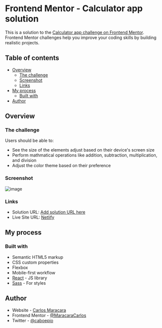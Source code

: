 # Frontend Mentor - Calculator app solution

This is a solution to the [Calculator app challenge on Frontend Mentor](https://www.frontendmentor.io/challenges/calculator-app-9lteq5N29). Frontend Mentor challenges help you improve your coding skills by building realistic projects. 

## Table of contents

- [Overview](#overview)
  - [The challenge](#the-challenge)
  - [Screenshot](#screenshot)
  - [Links](#links)
- [My process](#my-process)
  - [Built with](#built-with)
- [Author](#author)

## Overview

### The challenge

Users should be able to:

- See the size of the elements adjust based on their device's screen size
- Perform mathmatical operations like addition, subtraction, multiplication, and division
- Adjust the color theme based on their preference

### Screenshot

![image](https://github.com/user-attachments/assets/5f44a8db-492b-44e1-920f-f17a8e77ca71)

### Links

- Solution URL: [Add solution URL here](https://your-solution-url.com)
- Live Site URL: [Netlify](https://app.netlify.com/sites/calculator-theme-cems/configuration/general)

## My process

### Built with

- Semantic HTML5 markup
- CSS custom properties
- Flexbox
- Mobile-first workflow
- [React](https://reactjs.org/) - JS library
- [Sass](https://sass-lang.com/) - For styles


## Author

- Website - [Carlos Maracara](https://link-profile-maracara.netlify.app/)
- Frontend Mentor - [@MaracaraCarlos](https://www.frontendmentor.io/profile/MaracaraCarlos)
- Twitter - [@caboepio](https://twitter.com/caboepio)
